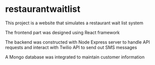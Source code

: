 # restaurantwaitlist

This project is a website that simulates a restaurant wait list system

The frontend part was designed using React framework

The backend was constructed with Node Express server to handle API requests and interact with Twilio API to send out SMS messages

A Mongo database was integrated to maintain customer information
